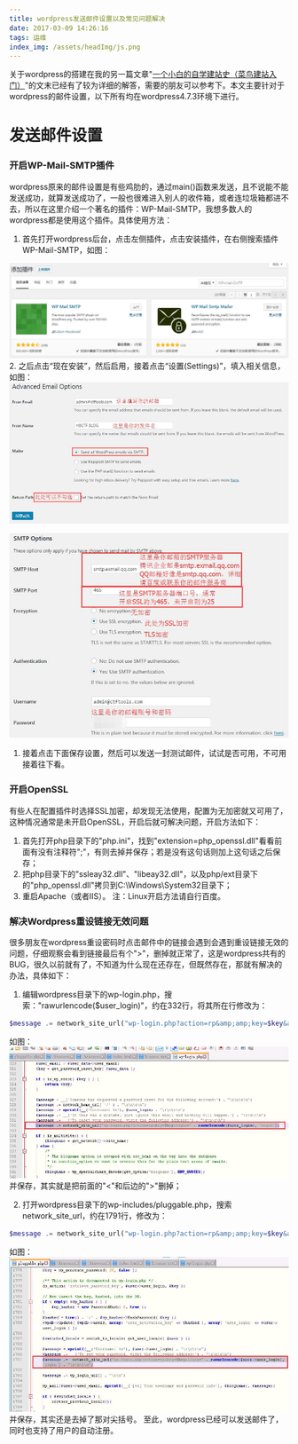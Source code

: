 ```yaml
---
title: wordpress发送邮件设置以及常见问题解决
date: 2017-03-09 14:26:16
tags: 运维
index_img: /assets/headImg/js.png
---
```


关于wordpress的搭建在我的另一篇文章"[一个小白的自学建站史（菜鸟建站入门）](/2017/03/post5)"的文末已经有了较为详细的解答，需要的朋友可以参考下。本文主要针对于wordpress的邮件设置，以下所有均在wordpress4.7.3环境下进行。

# 发送邮件设置

### 开启WP-Mail-SMTP插件

wordpress原来的邮件设置是有些鸡肋的，通过main()函数来发送，且不说能不能发送成功，就算发送成功了，一般也很难进入别人的收件箱，或者连垃圾箱都进不去，所以在这里介绍一个著名的插件：WP-Mail-SMTP，我想多数人的wordpress都是使用这个插件。具体使用方法：

1.  首先打开wordpress后台，点击左侧插件，点击安装插件，在右侧搜索插件WP-Mail-SMTP，如图：
<!--more-->
![1489036656329_6693_1489036653721](post036/1489036656329_6693_1489036653721.jpg)
2.  之后点击“现在安装”，然后启用，接着点击“设置(Settings)”，填入相关信息，如图：
![1489038136450_9116_1489038133881](post036/1489038136450_9116_1489038133881.jpg)

![1489038144780_5977_1489038141615](post036/1489038144780_5977_1489038141615-16274447195962.jpg)

1.  接着点击下面保存设置，然后可以发送一封测试邮件，试试是否可用，不可用接着往下看。

### 开启OpenSSL

有些人在配置插件时选择SSL加密，却发现无法使用，配置为无加密就又可用了，这种情况通常是未开启OpenSSL，开启后就可解决问题，开启方法如下：

1.  首先打开php目录下的"php.ini"，找到"extension=php_openssl.dll"看看前面有没有注释符";"，有则去掉并保存；若是没有这句话则加上这句话之后保存；
2.  把php目录下的"ssleay32.dll"、"libeay32.dll"，以及php/ext目录下的"php_openssl.dll"拷贝到C:\Windows\System32目录下；
3.  重启Apache（或者IIS）。
注：Linux开启方法请自行百度。

### 解决Wordpress重设链接无效问题

很多朋友在wordpress重设密码时点击邮件中的链接会遇到会遇到重设链接无效的问题，仔细观察会看到链接最后有个"&gt;"，删掉就正常了，这是wordpress共有的BUG，很久以前就有了，不知道为什么现在还存在，但既然存在，那就有解决的办法，具体如下：

1.  编辑wordpress目录下的wp-login.php，搜索："rawurlencode($user_login)"，约在332行，将其所在行修改为：
```php
$message .= network_site_url("wp-login.php?action=rp&amp;amp;key=$key&amp;amp;login=" . rawurlencode($user_login), 'login');
```
如图：
![1489039931247_5787_1489039928640](post036/1489039931247_5787_1489039928640.jpg)
并保存，其实就是把前面的"<"和后边的">"删掉；

2.  打开wordpress目录下的wp-includes/pluggable.php，搜索network_site_url，约在1791行，修改为：
```php
$message .= network_site_url("wp-login.php?action=rp&amp;amp;key=$key&amp;amp;login=" . rawurlencode($user-&gt;user_login), 'login') . "\r\n\r\n";
```
如图：
![1489040354613_3175_1489040351578](post036/1489040354613_3175_1489040351578.jpg)
并保存，其实还是去掉了那对尖括号。
至此，wordpress已经可以发送邮件了，同时也支持了用户的自动注册。